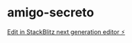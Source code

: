 # amigo-secreto

[Edit in StackBlitz next generation editor ⚡️](https://stackblitz.com/~/github.com/jpmmatias/amigo-secreto)